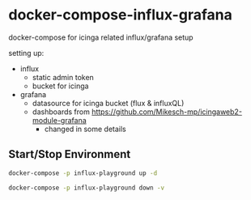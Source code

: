 # docker-compose-influx-grafana
docker-compose for icinga related influx/grafana setup

setting up:
  * influx
    * static admin token
    * bucket for icinga
  * grafana
    * datasource for icinga bucket (flux & influxQL)
    * dashboards from https://github.com/Mikesch-mp/icingaweb2-module-grafana 
      * changed in some details

## Start/Stop Environment

```bash
docker-compose -p influx-playground up -d

docker-compose -p influx-playground down -v
```
